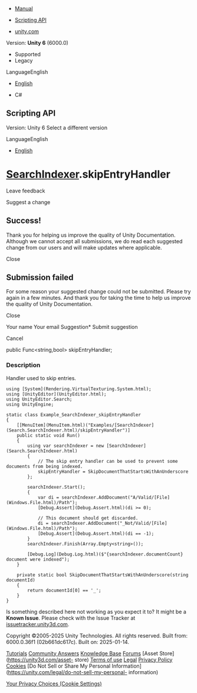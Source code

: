 [ ]()

  * [Manual](../Manual/index.html)
  * [Scripting API](../ScriptReference/index.html)

  * [unity.com](https://unity.com/)

Version: **Unity 6** (6000.0)

  * Supported
  * Legacy

LanguageEnglish

  * [English]()

  * C#

[ ](https://docs.unity3d.com)

## Scripting API

Version: Unity 6 Select a different version

LanguageEnglish

  * [English]()

#  [SearchIndexer](Search.SearchIndexer.html).skipEntryHandler

Leave feedback

Suggest a change

## Success!

Thank you for helping us improve the quality of Unity Documentation. Although
we cannot accept all submissions, we do read each suggested change from our
users and will make updates where applicable.

Close

## Submission failed

For some reason your suggested change could not be submitted. Please <a>try
again</a> in a few minutes. And thank you for taking the time to help us
improve the quality of Unity Documentation.

Close

Your name Your email Suggestion* Submit suggestion

Cancel

[ ]()

public Func<string,bool> skipEntryHandler;

### Description

Handler used to skip entries.

    
    
    using [System](Rendering.VirtualTexturing.System.html);
    using [UnityEditor](UnityEditor.html);
    using UnityEditor.Search;
    using UnityEngine;
    
    static class Example_SearchIndexer_skipEntryHandler
    {
        [[MenuItem](MenuItem.html)("Examples/[SearchIndexer](Search.SearchIndexer.html)/skipEntryHandler")]
        public static void Run()
        {
            using var searchIndexer = new [SearchIndexer](Search.SearchIndexer.html)
            {
                // The skip entry handler can be used to prevent some documents from being indexed.
                skipEntryHandler = SkipDocumentThatStartsWithAnUnderscore
            };
    
            searchIndexer.Start();
            {
                var di = searchIndexer.AddDocument("A/Valid/[File](Windows.File.html)/Path");
                [Debug.Assert](Debug.Assert.html)(di >= 0);
    
                // This document should get discarded.
                di = searchIndexer.AddDocument("_Not/Valid/[File](Windows.File.html)/Path");
                [Debug.Assert](Debug.Assert.html)(di == -1);
            }
            searchIndexer.Finish(Array.Empty<string>());
    
            [Debug.Log](Debug.Log.html)($"{searchIndexer.documentCount} document were indexed");
        }
    
        private static bool SkipDocumentThatStartsWithAnUnderscore(string documentId)
        {
            return documentId[0] == '_';
        }
    }
    

Is something described here not working as you expect it to? It might be a
**Known Issue**. Please check with the Issue Tracker at
[issuetracker.unity3d.com](https://issuetracker.unity3d.com).

Copyright ©2005-2025 Unity Technologies. All rights reserved. Built from:
6000.0.36f1 (02b661dc617c). Built on: 2025-01-14.

[Tutorials](https://unity3d.com/learn) [Community
Answers](https://answers.unity3d.com) [Knowledge
Base](https://support.unity3d.com/hc/en-us)
[Forums](https://forum.unity3d.com) [Asset Store](https://unity3d.com/asset-
store) [Terms of use](https://docs.unity3d.com/Manual/TermsOfUse.html)
[Legal](https://unity.com/legal) [Privacy
Policy](https://unity.com/legal/privacy-policy)
[Cookies](https://unity.com/legal/cookie-policy) [Do Not Sell or Share My
Personal Information](https://unity.com/legal/do-not-sell-my-personal-
information)

[Your Privacy Choices (Cookie Settings)](javascript:void\(0\);)

